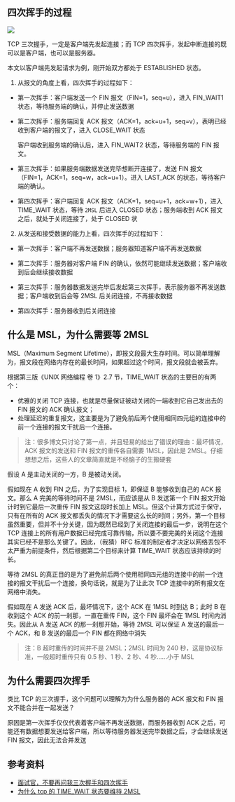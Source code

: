 ## 四次挥手的过程

![](https://p1-jj.byteimg.com/tos-cn-i-t2oaga2asx/gold-user-assets/2019/10/8/16da9fd28b49f652~tplv-t2oaga2asx-zoom-in-crop-mark:3024:0:0:0.awebp)

TCP 三次握手，一定是客户端先发起连接；而 TCP 四次挥手，发起中断连接的既可以是客户端，也可以是服务器。

本文以客户端先发起请求为例，刚开始双方都处于 ESTABLISHED 状态。

1. 从报文的角度上看，四次挥手的过程如下：

+ 第一次挥手：客户端发送一个 FIN 报文（FIN=1，seq=u），进入 FIN_WAIT1 状态，等待服务端的确认，并停止发送数据

+ 第二次挥手：服务端回复 ACK 报文（ACK=1，ack=u+1，seq=v），表明已经收到客户端的报文了，进入 CLOSE_WAIT 状态

    客户端收到服务端的确认后，进入 FIN_WAIT2 状态，等待服务端的 FIN 报文。

+ 第三次挥手：如果服务端数据发送完毕想断开连接了，发送 FIN 报文（FIN=1，ACK=1，seq=w，ack=u+1）。进入 LAST_ACK 的状态，等待客户端的确认。

+ 第四次挥手：客户端回复 ACK 报文（ACK=1，seq=u+1，ack=w+1），进入 TIME_WAIT 状态，等待 `2MSL` 后进入 CLOSED 状态；服务端收到 ACK 报文之后，就处于关闭连接了，处于 CLOSED 状


2. 从发送和接受数据的能力上看，四次挥手的过程如下：

+ 第一次挥手：客户端不再发送数据；服务器知道客户端不再发送数据

+ 第二次挥手：服务器对客户端 FIN 的确认，依然可能继续发送数据；客户端收到后会继续接收数据

+ 第三次挥手：服务器数据发送完毕后发起第三次挥手，表示服务器不再发送数据；客户端收到后会等 2MSL 后关闭连接，不再接收数据

+ 第四次挥手：服务器收到后关闭连接


## 什么是 MSL，为什么需要等 2MSL
MSL（Maximum Segment Lifetime），即报文段最大生存时间。可以简单理解为，报文段在网络内存在的最长时间，如果超过这个时间，报文段就会被丢弃。

根据第三版《UNIX 网络编程 卷 1》2.7 节，TIME_WAIT 状态的主要目的有两个：

+ 优雅的关闭 TCP 连接，也就是尽量保证被动关闭的一端收到它自己发出去的 FIN 报文的 ACK 确认报文；
+ 处理延迟的重复报文，这主要是为了避免前后两个使用相同四元组的连接中的前一个连接的报文干扰后一个连接。

> 注：很多博文只讨论了第一点，并且轻易的给出了错误的理由：最坏情况，ACK 报文的发送和 FIN 报文的重传各自需要 1MSL，因此是 2MSL。仔细想想之后，这些人的文章简直就是不经脑子的生搬硬套

假设 A 是主动关闭的一方，B 是被动关闭。

假如现在 A 收到 FIN 之后，为了实现目标 1，即保证 B 能够收到自己的 ACK 报文。那么 A 完美的等待时间不是 2MSL，而应该是从 B 发送第一个 FIN 报文开始计时到它最后一次重传 FIN 报文这段时长加上 MSL。但这个计算方式过于保守，只有在所有的 ACK 报文都丢失的情况下才需要这么长的时间；另外，第一个目标虽然重要，但并不十分关键，因为既然已经到了关闭连接的最后一步，说明在这个 TCP 连接上的所有用户数据已经完成可靠传输，所以要不要完美的关闭这个连接其实已经不是那么关键了。因此，（我猜）RFC 标准的制定者才决定以网络丢包不太严重为前提条件，然后根据第二个目标来计算 TIME_WAIT 状态应该持续的时长。

等待 2MSL 的真正目的是为了避免前后两个使用相同四元组的连接中的前一个连接的报文干扰后一个连接，换句话说，就是为了让此次 TCP 连接中的所有报文在网络中消失。

假如现在 A 发送 ACK 后，最坏情况下，这个 ACK 在 1MSL 时到达 B；此时 B 在收到这个 ACK 的前一刹那，一直在重传 FIN，这个 FIN 最坏会在 1MSL 时间内消失。因此从 A 发送 ACK 的那一刹那开始，等待 2MSL 可以保证 A 发送的最后一个 ACK，和 B 发送的最后一个 FIN 都在网络中消失


> 注：B 超时重传的时间并不是 2MSL；2MSL 时间为 240 秒，这是协议标准，一般超时重传只有 0.5 秒、1 秒、2 秒、4 秒……小于 MSL

## 为什么需要四次挥手
类比 TCP 的三次握手，这个问题可以理解为为什么服务器的 ACK 报文和 FIN 报文不能合并在一起发送？

原因是第一次挥手仅仅代表着客户端不再发送数据，而服务器收到 ACK 之后，可能还有数据想要发送给客户端，所以等待服务器发送完毕数据之后，才会继续发送 FIN 报文，因此无法合并发送


## 参考资料
+ [面试官，不要再问我三次握手和四次挥手](https://juejin.im/post/5d9c284b518825095879e7a5)
+ [为什么 tcp 的 TIME_WAIT 状态要维持 2MSL](https://cloud.tencent.com/developer/article/1450264)